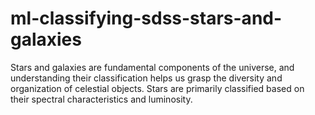 # ml-classifying-sdss-stars-and-galaxies
Stars and galaxies are fundamental components of the universe, and understanding their classification helps us grasp the diversity and organization of celestial objects. Stars are primarily classified based on their spectral characteristics and luminosity. 
